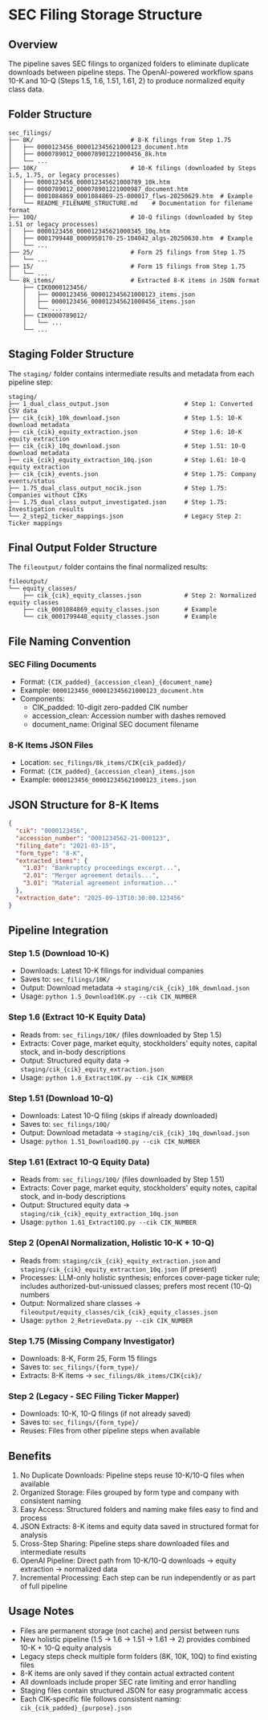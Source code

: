# SEC Filing Storage Structure

## Overview

The pipeline saves SEC filings to organized folders to eliminate duplicate downloads between pipeline steps. The OpenAI-powered workflow spans 10-K and 10-Q (Steps 1.5, 1.6, 1.51, 1.61, 2) to produce normalized equity class data.

## Folder Structure

```
sec_filings/
├── 8K/                           # 8-K filings from Step 1.75
│   ├── 0000123456_000012345621000123_document.htm
│   ├── 0000789012_000078901221000456_8k.htm
│   └── ...
├── 10K/                          # 10-K filings (downloaded by Steps 1.5, 1.75, or legacy processes)
│   ├── 0000123456_000012345621000789_10k.htm
│   ├── 0000789012_000078901221000987_document.htm
│   ├── 0001084869_0001084869-25-000017_flws-20250629.htm  # Example
│   └── README_FILENAME_STRUCTURE.md    # Documentation for filename format
├── 10Q/                          # 10-Q filings (downloaded by Step 1.51 or legacy processes)
│   ├── 0000123456_000012345621000345_10q.htm
│   ├── 0001799448_0000950170-25-104042_algs-20250630.htm  # Example
│   └── ...
├── 25/                           # Form 25 filings from Step 1.75
│   └── ...
├── 15/                           # Form 15 filings from Step 1.75
│   └── ...
└── 8k_items/                     # Extracted 8-K items in JSON format
    ├── CIK0000123456/
    │   ├── 0000123456_000012345621000123_items.json
    │   ├── 0000123456_000012345621000456_items.json
    │   └── ...
    ├── CIK0000789012/
    │   └── ...
    └── ...
```

## Staging Folder Structure

The `staging/` folder contains intermediate results and metadata from each pipeline step:

```
staging/
├── 1_dual_class_output.json                     # Step 1: Converted CSV data
├── cik_{cik}_10k_download.json                  # Step 1.5: 10-K download metadata
├── cik_{cik}_equity_extraction.json             # Step 1.6: 10-K equity extraction
├── cik_{cik}_10q_download.json                  # Step 1.51: 10-Q download metadata
├── cik_{cik}_equity_extraction_10q.json         # Step 1.61: 10-Q equity extraction
├── cik_{cik}_events.json                        # Step 1.75: Company events/status
├── 1.75_dual_class_output_nocik.json            # Step 1.75: Companies without CIKs
├── 1.75_dual_class_output_investigated.json     # Step 1.75: Investigation results
└── 2_step2_ticker_mappings.json                 # Legacy Step 2: Ticker mappings
```

## Final Output Folder Structure

The `fileoutput/` folder contains the final normalized results:

```
fileoutput/
└── equity_classes/
    ├── cik_{cik}_equity_classes.json            # Step 2: Normalized equity classes
    ├── cik_0001084869_equity_classes.json       # Example
    └── cik_0001799448_equity_classes.json       # Example
```

## File Naming Convention

### SEC Filing Documents

- Format: `{CIK_padded}_{accession_clean}_{document_name}`
- Example: `0000123456_000012345621000123_document.htm`
- Components:
  - CIK_padded: 10-digit zero-padded CIK number
  - accession_clean: Accession number with dashes removed
  - document_name: Original SEC document filename

### 8-K Items JSON Files

- Location: `sec_filings/8k_items/CIK{cik_padded}/`
- Format: `{CIK_padded}_{accession_clean}_items.json`
- Example: `0000123456_000012345621000123_items.json`

## JSON Structure for 8-K Items

```json
{
  "cik": "0000123456",
  "accession_number": "0001234562-21-000123",
  "filing_date": "2021-03-15",
  "form_type": "8-K",
  "extracted_items": {
    "1.03": "Bankruptcy proceedings excerpt...",
    "2.01": "Merger agreement details...",
    "3.01": "Material agreement information..."
  },
  "extraction_date": "2025-09-13T10:30:00.123456"
}
```

## Pipeline Integration

### Step 1.5 (Download 10-K)

- Downloads: Latest 10-K filings for individual companies
- Saves to: `sec_filings/10K/`
- Output: Download metadata → `staging/cik_{cik}_10k_download.json`
- Usage: `python 1.5_Download10K.py --cik CIK_NUMBER`

### Step 1.6 (Extract 10-K Equity Data)

- Reads from: `sec_filings/10K/` (files downloaded by Step 1.5)
- Extracts: Cover page, market equity, stockholders' equity notes, capital stock, and in-body descriptions
- Output: Structured equity data → `staging/cik_{cik}_equity_extraction.json`
- Usage: `python 1.6_Extract10K.py --cik CIK_NUMBER`

### Step 1.51 (Download 10-Q)

- Downloads: Latest 10-Q filing (skips if already downloaded)
- Saves to: `sec_filings/10Q/`
- Output: Download metadata → `staging/cik_{cik}_10q_download.json`
- Usage: `python 1.51_Download10Q.py --cik CIK_NUMBER`

### Step 1.61 (Extract 10-Q Equity Data)

- Reads from: `sec_filings/10Q/` (files downloaded by Step 1.51)
- Extracts: Cover page, market equity, stockholders' equity notes, capital stock, and in-body descriptions
- Output: Structured equity data → `staging/cik_{cik}_equity_extraction_10q.json`
- Usage: `python 1.61_Extract10Q.py --cik CIK_NUMBER`

### Step 2 (OpenAI Normalization, Holistic 10-K + 10-Q)

- Reads from: `staging/cik_{cik}_equity_extraction.json` and `staging/cik_{cik}_equity_extraction_10q.json` (if present)
- Processes: LLM-only holistic synthesis; enforces cover-page ticker rule; includes authorized-but-unissued classes; prefers most recent (10-Q) numbers
- Output: Normalized share classes → `fileoutput/equity_classes/cik_{cik}_equity_classes.json`
- Usage: `python 2_RetrieveData.py --cik CIK_NUMBER`

### Step 1.75 (Missing Company Investigator)

- Downloads: 8-K, Form 25, Form 15 filings
- Saves to: `sec_filings/{form_type}/`
- Extracts: 8-K items → `sec_filings/8k_items/CIK{cik}/`

### Step 2 (Legacy - SEC Filing Ticker Mapper)

- Downloads: 10-K, 10-Q filings (if not already saved)
- Saves to: `sec_filings/{form_type}/`
- Reuses: Files from other pipeline steps when available

## Benefits

1. No Duplicate Downloads: Pipeline steps reuse 10-K/10-Q files when available
2. Organized Storage: Files grouped by form type and company with consistent naming
3. Easy Access: Structured folders and naming make files easy to find and process
4. JSON Extracts: 8-K items and equity data saved in structured format for analysis
5. Cross-Step Sharing: Pipeline steps share downloaded files and intermediate results
6. OpenAI Pipeline: Direct path from 10-K/10-Q downloads → equity extraction → normalized data
7. Incremental Processing: Each step can be run independently or as part of full pipeline

## Usage Notes

- Files are permanent storage (not cache) and persist between runs
- New holistic pipeline (1.5 → 1.6 → 1.51 → 1.61 → 2) provides combined 10-K + 10-Q equity analysis
- Legacy steps check multiple form folders (8K, 10K, 10Q) to find existing files
- 8-K items are only saved if they contain actual extracted content
- All downloads include proper SEC rate limiting and error handling
- Staging files contain structured JSON for easy programmatic access
- Each CIK-specific file follows consistent naming: `cik_{cik_padded}_{purpose}.json`
